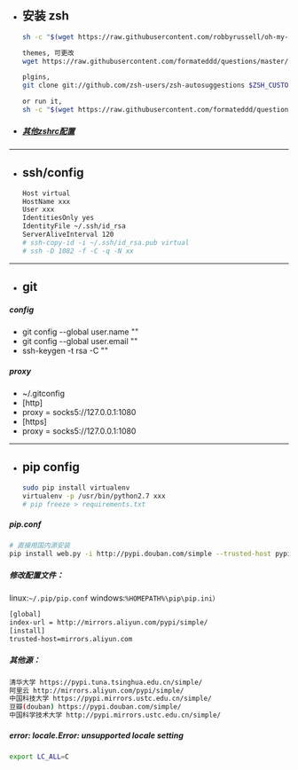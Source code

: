 
- ## 安装 zsh

    ```sh
    sh -c "$(wget https://raw.githubusercontent.com/robbyrussell/oh-my-zsh/master/tools/install.sh -O -)"

    themes, 可更改
    wget https://raw.githubusercontent.com/formateddd/questions/master/environment/Schminitz.zsh-theme -P ~/.oh-my-zsh/custom/themes/

    plgins,
    git clone git://github.com/zsh-users/zsh-autosuggestions $ZSH_CUSTOM/plugins/zsh-autosuggestions

    or run it,
    sh -c "$(wget https://raw.githubusercontent.com/formateddd/questions/master/environment/zshrc_install.sh -O -)"

    ```
- ##### [其他zshrc配置](https://github.com/formateddd/questions/blob/master/environment/zshrc)

------------
- ## ssh/config

    ```sh
    Host virtual
    HostName xxx
    User xxx
    IdentitiesOnly yes
    IdentityFile ~/.ssh/id_rsa
    ServerAliveInterval 120
    # ssh-copy-id -i ~/.ssh/id_rsa.pub virtual
    # ssh -D 1082 -f -C -q -N xx
    ```

------------
- ## git

##### config
* git config --global user.name ""
* git config --global user.email ""
* ssh-keygen -t rsa -C ""

##### proxy
* ~/.gitconfig
* [http]
* proxy = socks5://127.0.0.1:1080
* [https]
* proxy = socks5://127.0.0.1:1080

------------

- ## pip config

    ```sh
    sudo pip install virtualenv
    virtualenv -p /usr/bin/python2.7 xxx
    # pip freeze > requirements.txt
    ```

##### pip.conf
```sh
# 直接用国内源安装
pip install web.py -i http://pypi.douban.com/simple --trusted-host pypi.douban.com
```

##### 修改配置文件：
linux:`~/.pip/pip.conf`
windows:`%HOMEPATH%\pip\pip.ini）`
```sh
[global]
index-url = http://mirrors.aliyun.com/pypi/simple/
[install]
trusted-host=mirrors.aliyun.com
```

##### 其他源：
```sh
清华大学 https://pypi.tuna.tsinghua.edu.cn/simple/
阿里云 http://mirrors.aliyun.com/pypi/simple/
中国科技大学 https://pypi.mirrors.ustc.edu.cn/simple/
豆瓣(douban) https://pypi.douban.com/simple/
中国科学技术大学 http://pypi.mirrors.ustc.edu.cn/simple/
```

##### error: locale.Error: unsupported locale setting
```sh
export LC_ALL=C
```

